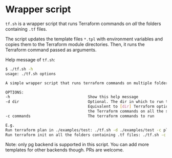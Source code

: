 # Wrapper script
`tf.sh` is a wrapper script that runs Terraform commands on *all* the folders containing `.tf` files.

The script updates the template files `*.tpl` with environment variables and copies them to the Terraform module directories. Then, it runs the Terraform command passed as arguments. 

Help message of `tf.sh`:
```bash
$ ./tf.sh -h
usage: ./tf.sh options

A simple wrapper script that runs terraform commands on multiple folders.

OPTIONS:
-h                                  Show this help message
-d dir                              Optional. The dir in which to run the terraform command.
                                    Equivalent to [dir] Terraform option. If not specified, run
                                    the Terraform commands on all the sub-directories.
-c commands                         The terraform commands to run

E.g.
Run terraform plan in ./examples/test: ./tf.sh -d ./examples/test -c plan
Run terraform init on all the folders containing .tf files: ./tf.sh -c plan

```

Note: only pg backend is supported in this script. You can add more templates for other backends though. PRs are welcome.
